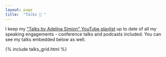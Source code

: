 ```yaml
---
layout: page
title:  "Talks 🎤 "
---
```

I keep my <a href="https://www.youtube.com/playlist?list=PL6bph7VaCLWned9rdGoRpPG_w0QLqcSfB" target="_blank" rel="noopener noreferrer">"Talks by Adelina Simion" YouTube playlist</a> up to date of all my speaking engagements - conference talks and podcasts included. You can see my talks embedded below as well.  

{% include talks_grid.html %}
